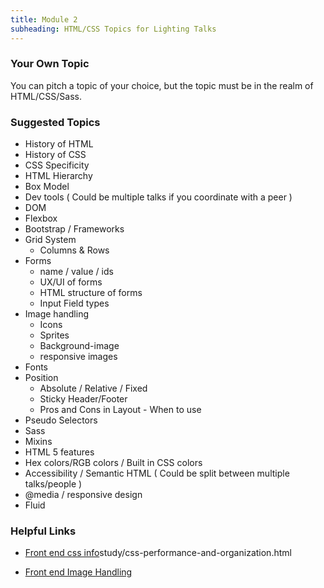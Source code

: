 ```yaml
---
title: Module 2
subheading: HTML/CSS Topics for Lighting Talks
---
```


### Your Own Topic

You can pitch a topic of your choice, but the topic must be in the realm of HTML/CSS/Sass.

### Suggested Topics

* History of HTML
* History of CSS
* CSS Specificity
* HTML Hierarchy
* Box Model
* Dev tools ( Could be multiple talks if you coordinate with a peer )
* DOM
* Flexbox
* Bootstrap / Frameworks
* Grid System
  * Columns & Rows
* Forms
  * name / value / ids
  * UX/UI of forms
  * HTML structure of forms
  * Input Field types
* Image handling
  * Icons
  * Sprites
  * Background-image
  * responsive images
* Fonts
* Position
  * Absolute / Relative / Fixed
  * Sticky Header/Footer
  * Pros and Cons in Layout - When to use
* Pseudo Selectors
* Sass
* Mixins
* HTML 5 features
* Hex colors/RGB colors / Built in CSS colors
* Accessibility / Semantic HTML ( Could be split between multiple talks/people )
* @media / responsive design
* Fluid

### Helpful Links

* [Front end css info](http://frontend.turing.io/independent-)study/css-performance-and-organization.html

* [Front end Image Handling](http://frontend.turing.io/independent-study/image-handling.html)
